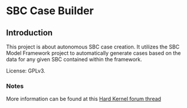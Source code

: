 # SBC Case Builder


## Introduction

This project is about autonomous SBC case creation. It utilizes the SBC Model Framework project 
to automatically generate cases based on the data for any given SBC contained within the framework.

License: GPLv3.

### Notes

  More information can be found at this [Hard Kernel forum thread](https://forum.odroid.com/viewtopic.php?f=53&t=43948)

